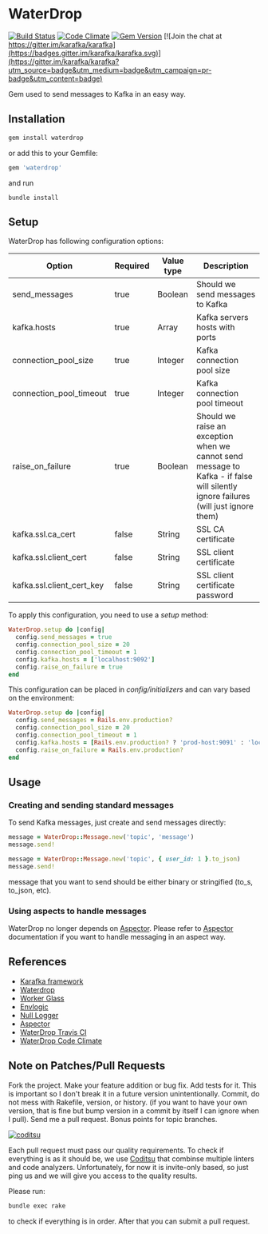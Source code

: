 # WaterDrop

[![Build Status](https://travis-ci.org/karafka/waterdrop.png)](https://travis-ci.org/karafka/waterdrop)
[![Code Climate](https://codeclimate.com/github/karafka/waterdrop/badges/gpa.svg)](https://codeclimate.com/github/karafka/waterdrop)
[![Gem Version](https://badge.fury.io/rb/waterdrop.svg)](http://badge.fury.io/rb/waterdrop)
[![Join the chat at https://gitter.im/karafka/karafka](https://badges.gitter.im/karafka/karafka.svg)](https://gitter.im/karafka/karafka?utm_source=badge&utm_medium=badge&utm_campaign=pr-badge&utm_content=badge)

Gem used to send messages to Kafka in an easy way.

## Installation

```ruby
gem install waterdrop
```

or add this to your Gemfile:

```ruby
gem 'waterdrop'
```

and run

```
bundle install
```

## Setup

WaterDrop has following configuration options:

| Option                    | Required   | Value type    | Description                      |
|---------------------------|------------|---------------|----------------------------------|
| send_messages             | true       | Boolean       | Should we send messages to Kafka |
| kafka.hosts               | true       | Array<String> | Kafka servers hosts with ports   |
| connection_pool_size      | true       | Integer       | Kafka connection pool size       |
| connection_pool_timeout   | true       | Integer       | Kafka connection pool timeout    |
| raise_on_failure          | true       | Boolean       | Should we raise an exception when we cannot send message to Kafka - if false will silently ignore failures (will just ignore them) |
| kafka.ssl.ca_cert         | false      | String        | SSL CA certificate               |
| kafka.ssl.client_cert     | false      | String        | SSL client certificate           |
| kafka.ssl.client_cert_key | false      | String        | SSL client certificate password  |

To apply this configuration, you need to use a *setup* method:

```ruby
WaterDrop.setup do |config|
  config.send_messages = true
  config.connection_pool_size = 20
  config.connection_pool_timeout = 1
  config.kafka.hosts = ['localhost:9092']
  config.raise_on_failure = true
end
```

This configuration can be placed in *config/initializers* and can vary based on the environment:

```ruby
WaterDrop.setup do |config|
  config.send_messages = Rails.env.production?
  config.connection_pool_size = 20
  config.connection_pool_timeout = 1
  config.kafka.hosts = [Rails.env.production? ? 'prod-host:9091' : 'localhost:9092']
  config.raise_on_failure = Rails.env.production?
end
```

## Usage

### Creating and sending standard messages

To send Kafka messages, just create and send messages directly:

```ruby
message = WaterDrop::Message.new('topic', 'message')
message.send!

message = WaterDrop::Message.new('topic', { user_id: 1 }.to_json)
message.send!
```

message that you want to send should be either binary or stringified (to_s, to_json, etc).

### Using aspects to handle messages

WaterDrop no longer depends on [Aspector](https://github.com/gcao/aspector). Please refer to [Aspector](https://github.com/gcao/aspector) documentation if you want to handle messaging in an aspect way.

## References

* [Karafka framework](https://github.com/karafka/karafka)
* [Waterdrop](https://github.com/karafka/waterdrop)
* [Worker Glass](https://github.com/karafka/worker-glass)
* [Envlogic](https://github.com/karafka/envlogic)
* [Null Logger](https://github.com/karafka/null-logger)
* [Aspector](https://github.com/gcao/aspector)
* [WaterDrop Travis CI](https://travis-ci.org/karafka/waterdrop)
* [WaterDrop Code Climate](https://codeclimate.com/github/karafka/waterdrop)

## Note on Patches/Pull Requests

Fork the project.
Make your feature addition or bug fix.
Add tests for it. This is important so I don't break it in a future version unintentionally.
Commit, do not mess with Rakefile, version, or history. (if you want to have your own version, that is fine but bump version in a commit by itself I can ignore when I pull). Send me a pull request. Bonus points for topic branches.

[![coditsu](https://coditsu.io/assets/quality_bar.svg)](https://coditsu.io)

Each pull request must pass our quality requirements. To check if everything is as it should be, we use [Coditsu](https://coditsu.io) that combinse multiple linters and code analyzers. Unfortunately, for now it is invite-only based, so just ping us and we will give you access to the quality results.

Please run:

```bash
bundle exec rake
```

to check if everything is in order. After that you can submit a pull request.

